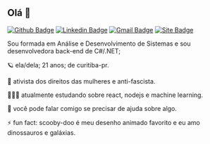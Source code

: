 ## Olá 👋
[![Github Badge](https://img.shields.io/badge/-github-000?style=flat-square&logo=Github&logoColor=white&link=https://github.com/luizous)](https://github.com/luizous)
[![Linkedin Badge](https://img.shields.io/badge/-linkedin-blue?style=flat-square&logo=Linkedin&logoColor=white&link=https://www.linkedin.com/in/luizous/?locale=en_US)](https://www.linkedin.com/in/luizous/?locale=en_US)
[![Gmail Badge](https://img.shields.io/badge/-gmail-c14438?style=flat-square&logo=Gmail&logoColor=white&link=mailto:luizaruivoms@gmail.com)](mailto:luizaruivoms@gmail.com)
[![Site Badge](https://img.shields.io/badge/%20-lattes-lightgrey)](http://lattes.cnpq.br/1667735616723826)


Sou formada em Análise e Desenvolvimento de Sistemas e sou desenvolvedora back-end de C#/.NET;

🪐 ela/dela; 21 anos; de curitiba-pr.

🦾 ativista dos direitos das mulheres e anti-fascista.

👩🏻‍💻 atualmente estudando sobre react, nodejs e machine learning.

💬 você pode falar comigo se precisar de ajuda sobre algo.

⚡ fun fact: scooby-doo é meu desenho animado favorito e eu amo dinossauros e galáxias.
